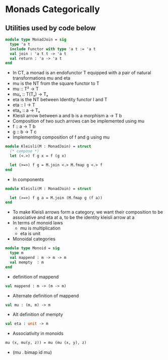 # Monads Categorically
## Utilities used by code below
```ocaml
module type MonadJoin = sig
  type 'a t
  include Functor with type 'a t := 'a t
  val join : 'a t t -> 'a t
  val return : 'a -> 'a t
end
```
- In CT, a monad is an endofunctor T equipped with a pair of natural transformations mu and eta
- mu is the NT from the square functor to T
- mu :: T² -> T
- muₐ :: T(Tₐ) -> Tₐ
- eta is the NT between Identity functor I and T
- eta :: I -> T
- etaₐ :: a -> Tₐ
- Kleisli arrow between a and b is a morphism a -> T b
- Composition of two such arrows can be implemented using mu
- f :: a -> T b
- g :: b -> T c
- Implementing composition of f and g using mu
```ocaml
module Kleisli(M : MonadJoin) = struct
  (* compose *)
  let (<.>) f g x = f (g x)

  let (>=>) f g = M.join <.> M.fmap g <.> f
end
```
- In components
```ocaml
module Kleisli(M : MonadJoin) = struct

  let (>=>) f g a = M.join (M.fmap g (f a))
end
```
- To make Kleisli arrows form a category, we want their composition to be associative and eta at a, to be the identity kleisli arrow at a
- In terms of monoid laws
  - mu is multiplication
  - eta is unit
- Monoidal categories
```ocaml
module type Monoid = sig
  type m
  val mappend : m -> m -> m
  val mempty  : m
end
```
- definition of mappend
```OCaml
val mappend : m -> (m -> m)
```
- Alternate definition of mappend
```OCaml
val mu : (m, m) -> m
```
- Alt definition of mempty
```OCaml
val eta : unit -> m
```
- Associativity in monoids
```OCaml
mu (x, mu(y, z)) = mu (mu (x, y), z)
```
- (mu . bimap id mu)

